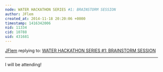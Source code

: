 ```yaml
---
node: WATER HACKATHON SERIES #1: BRAINSTORM SESSION
author: JFlem
created_at: 2014-11-18 20:20:06 +0000
timestamp: 1416342006
nid: 11334
cid: 10788
uid: 431681
---
```




[JFlem](../profile/JFlem) replying to: [WATER HACKATHON SERIES #1: BRAINSTORM SESSION](../notes/eustatic/11-11-2014/water-hackathon-series-1-brainstorm-session)

----
I will be attending!